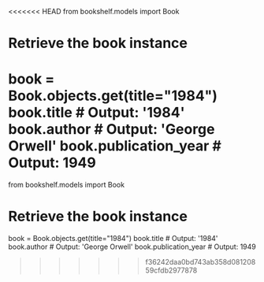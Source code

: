 <<<<<<< HEAD
from bookshelf.models import Book

# Retrieve the book instance
book = Book.objects.get(title="1984")
book.title    # Output: '1984'
book.author   # Output: 'George Orwell'
book.publication_year  # Output: 1949
=======
from bookshelf.models import Book

# Retrieve the book instance
book = Book.objects.get(title="1984")
book.title    # Output: '1984'
book.author   # Output: 'George Orwell'
book.publication_year  # Output: 1949
>>>>>>> f36242daa0bd743ab358d08120859cfdb2977878
